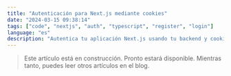 ```yaml
---
title: "Autenticación para Next.js mediante cookies"
date: "2024-03-15 09:38:14"
tags: ["code", "nextjs", "auth", "typescript", "register", "login"]
language: "es"
description: "Autentica tu aplicación Next.js usando tu backend y cookies."
---
```


> Este artículo está en construcción. Pronto estará disponible. Mientras tanto, puedes leer otros artículos en el blog.
